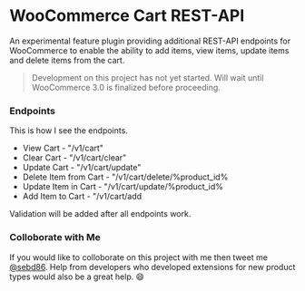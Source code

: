 # WooCommerce Cart REST-API
An experimental feature plugin providing additional REST-API endpoints for WooCommerce to enable the ability to add items, view items, update items and delete items from the cart.

> Development on this project has not yet started. Will wait until WooCommerce 3.0 is finalized before proceeding.

### Endpoints

This is how I see the endpoints.

* View Cart - "/v1/cart"
* Clear Cart - "/v1/cart/clear"
* Update Cart - "/v1/cart/update"
* Delete Item from Cart - "/v1/cart/delete/%product_id%
* Update Item in Cart - "/v1/cart/update/%product_id%
* Add Item to Cart - "/v1/cart/add

Validation will be added after all endpoints work.

### Colloborate with Me

If you would like to colloborate on this project with me then tweet me [@sebd86](https://twitter.com/sebd86). Help from developers who developed extensions for new product types would also be a great help. :smile:
